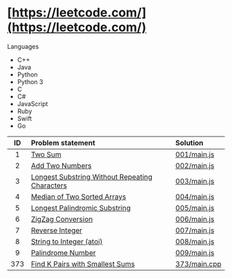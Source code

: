 # [https://leetcode.com/](https://leetcode.com/)

Languages

- C++
- Java
- Python
- Python 3
- C
- C#
- JavaScript
- Ruby
- Swift
- Go


| ID   | Problem statement                                                                                                               | Solution                          |
|:----:|:--------------------------------------------------------------------------------------------------------------------------------|:----------------------------------|
|    1 | [Two Sum](https://leetcode.com/problems/two-sum/)                                                                               | [001/main.js](001/main.js)        |
|    2 | [Add Two Numbers](https://leetcode.com/problems/add-two-numbers/)                                                               | [002/main.js](002/main.js)        |
|    3 | [Longest Substring Without Repeating Characters](https://leetcode.com/problems/longest-substring-without-repeating-characters/) | [003/main.js](003/main.js)        |
|    4 | [Median of Two Sorted Arrays](https://leetcode.com/problems/median-of-two-sorted-arrays/)                                       | [004/main.js](004/main.js)        |
|    5 | [Longest Palindromic Substring](https://leetcode.com/problems/longest-palindromic-substring/)                                   | [005/main.js](005/main.js)        |
|    6 | [ZigZag Conversion](https://leetcode.com/problems/zigzag-conversion/)                                                           | [006/main.js](006/main.js)        |
|    7 | [Reverse Integer](https://leetcode.com/problems/reverse-integer/)                                                               | [007/main.js](007/main.js)        |
|    8 | [String to Integer (atoi)](https://leetcode.com/problems/string-to-integer-atoi/)                                               | [008/main.js](008/main.js)        |
|    9 | [Palindrome Number](https://leetcode.com/problems/palindrome-number/)                                                           | [009/main.js](009/main.js)        |
|  373 | [Find K Pairs with Smallest Sums](https://leetcode.com/problems/find-k-pairs-with-smallest-sums/)                               | [373/main.cpp](373/main.cpp)      |
